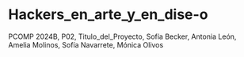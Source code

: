 # Hackers_en_arte_y_en_dise-o
 PCOMP 2024B, P02, Titulo_del_Proyecto, Sofía Becker, Antonia León, Amelia Molinos, Sofía Navarrete, Mónica Olivos
